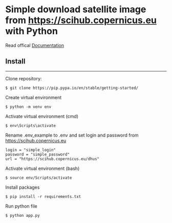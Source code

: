 # Simple download satellite image from https://scihub.copernicus.eu with Python


Read offical [Documentation](https://sentinelsat.readthedocs.io/)

## Install
-------

Clone repository:

    $ git clone https://pip.pypa.io/en/stable/getting-started/

Create virtual environment

    $ python -m venv env

Activate virtual environment (cmd)
    
    $ env\Scripts\activate 

Rename .env_example to .env and set login and password from https://scihub.copernicus.eu


    login = "simple_login"
    password = "simple_password"
    url = "https://scihub.copernicus.eu/dhus"
    

Activate virtual environment (bash)
    
    $ source env/Scripts/activate 

Install packages
    
    $ pip install -r requirements.txt

Run python file
    
    $ python app.py









